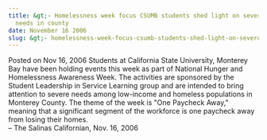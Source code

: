 ```yaml
---
title: &gt;- Homelessness week focus CSUMB students shed light on severe
  needs in county
date: November 16 2006
slug: &gt;- homelessness-week-focus-csumb-students-shed-light-on-severe-needs-in-county
---
```


    

<span class="date">Posted on Nov 16, 2006 </span>
Students at California State University, Monterey Bay have been
holding events this week as part of National Hunger and
Homelessness Awareness Week. The activities are sponsored by the
Student Leadership in Service Learning group and are intended to
bring attention to severe needs among low-income and homeless
populations in Monterey County. The theme of the week is &quot;One
Paycheck Away,&quot; meaning that a significant segment of the workforce
is one paycheck away from losing their homes.<br>
&#x2013; The Salinas Californian, Nov. 16, 2006<br/></br>

 

 
